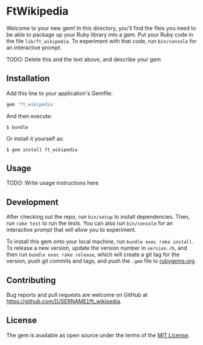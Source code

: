 # FtWikipedia

Welcome to your new gem! In this directory, you'll find the files you need to be able to package up your Ruby library into a gem. Put your Ruby code in the file `lib/ft_wikipedia`. To experiment with that code, run `bin/console` for an interactive prompt.

TODO: Delete this and the text above, and describe your gem

## Installation

Add this line to your application's Gemfile:

```ruby
gem 'ft_wikipedia'
```

And then execute:

    $ bundle

Or install it yourself as:

    $ gem install ft_wikipedia

## Usage

TODO: Write usage instructions here

## Development

After checking out the repo, run `bin/setup` to install dependencies. Then, run `rake test` to run the tests. You can also run `bin/console` for an interactive prompt that will allow you to experiment.

To install this gem onto your local machine, run `bundle exec rake install`. To release a new version, update the version number in `version.rb`, and then run `bundle exec rake release`, which will create a git tag for the version, push git commits and tags, and push the `.gem` file to [rubygems.org](https://rubygems.org).

## Contributing

Bug reports and pull requests are welcome on GitHub at https://github.com/[USERNAME]/ft_wikipedia.


## License

The gem is available as open source under the terms of the [MIT License](http://opensource.org/licenses/MIT).


